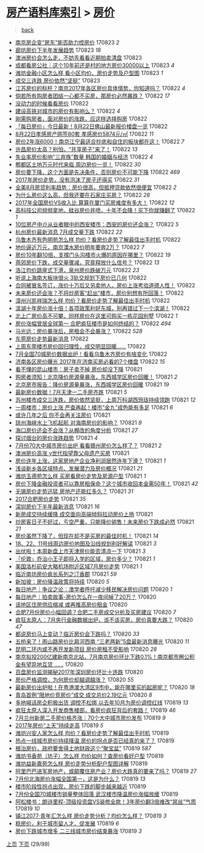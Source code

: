 [房产语料库索引](../../README.md)  > [房价](房价.md)
====
> [back](../README.md)

- [南京房企变“房东”能否助力控房价](http://jkwz.applinzi.com/ittc/7004950128862168080.html#%E5%8D%97%E4%BA%AC%E6%88%BF%E4%BC%81%E5%8F%98%E2%80%9C%E6%88%BF%E4%B8%9C%E2%80%9D%E8%83%BD%E5%90%A6%E5%8A%A9%E5%8A%9B%E6%8E%A7%E6%88%BF%E4%BB%B7) 170823 *2* 
- [廊坊房价下半年发展趋势](http://jkwz.applinzi.com/ittc/7004942679279141904.html#%E5%BB%8A%E5%9D%8A%E6%88%BF%E4%BB%B7%E4%B8%8B%E5%8D%8A%E5%B9%B4%E5%8F%91%E5%B1%95%E8%B6%8B%E5%8A%BF) 170823 *18* 
- [澳洲房价会怎么走，不妨先看看近期拍卖清盘](http://jkwz.applinzi.com/ittc/7004938658225062929.html#%E6%BE%B3%E6%B4%B2%E6%88%BF%E4%BB%B7%E4%BC%9A%E6%80%8E%E4%B9%88%E8%B5%B0%EF%BC%8C%E4%B8%8D%E5%A6%A8%E5%85%88%E7%9C%8B%E7%9C%8B%E8%BF%91%E6%9C%9F%E6%8B%8D%E5%8D%96%E6%B8%85%E7%9B%98) 170823  
- [成都看房公社｜这个10年前还是村的地方房价30000以上](http://jkwz.applinzi.com/ittc/7004930833541235728.html#%E6%88%90%E9%83%BD%E7%9C%8B%E6%88%BF%E5%85%AC%E7%A4%BE%EF%BD%9C%E8%BF%99%E4%B8%AA10%E5%B9%B4%E5%89%8D%E8%BF%98%E6%98%AF%E6%9D%91%E7%9A%84%E5%9C%B0%E6%96%B9%E6%88%BF%E4%BB%B730000%E4%BB%A5%E4%B8%8A) 170823 *4* 
- [潍坊金融小区怎么样 看小区均价、房价走势及户型图](http://jkwz.applinzi.com/ittc/7004920662848979985.html#%E6%BD%8D%E5%9D%8A%E9%87%91%E8%9E%8D%E5%B0%8F%E5%8C%BA%E6%80%8E%E4%B9%88%E6%A0%B7+%E7%9C%8B%E5%B0%8F%E5%8C%BA%E5%9D%87%E4%BB%B7%E3%80%81%E6%88%BF%E4%BB%B7%E8%B5%B0%E5%8A%BF%E5%8F%8A%E6%88%B7%E5%9E%8B%E5%9B%BE) 170823 *1* 
- [成交三连跌 房价依然“坚挺”](http://jkwz.applinzi.com/ittc/7004920653818627088.html#%E6%88%90%E4%BA%A4%E4%B8%89%E8%BF%9E%E8%B7%8C+%E6%88%BF%E4%BB%B7%E4%BE%9D%E7%84%B6%E2%80%9C%E5%9D%9A%E6%8C%BA%E2%80%9D) 170823  
- [江苏房价的标杆？南京2017年各区房价具体情势，你知道吗？](http://jkwz.applinzi.com/ittc/7004778229553169424.html#%E6%B1%9F%E8%8B%8F%E6%88%BF%E4%BB%B7%E7%9A%84%E6%A0%87%E6%9D%86%EF%BC%9F%E5%8D%97%E4%BA%AC2017%E5%B9%B4%E5%90%84%E5%8C%BA%E6%88%BF%E4%BB%B7%E5%85%B7%E4%BD%93%E6%83%85%E5%8A%BF%EF%BC%8C%E4%BD%A0%E7%9F%A5%E9%81%93%E5%90%97%EF%BC%9F) 170822 *4* 
- [倘若所有购房者团结一心都不买房，那房价必然暴跌？](http://jkwz.applinzi.com/ittc/7004742903447159825.html#%E5%80%98%E8%8B%A5%E6%89%80%E6%9C%89%E8%B4%AD%E6%88%BF%E8%80%85%E5%9B%A2%E7%BB%93%E4%B8%80%E5%BF%83%E9%83%BD%E4%B8%8D%E4%B9%B0%E6%88%BF%EF%BC%8C%E9%82%A3%E6%88%BF%E4%BB%B7%E5%BF%85%E7%84%B6%E6%9A%B4%E8%B7%8C%EF%BC%9F) 170822 *17* 
- [没动力的时候看看房价](http://jkwz.applinzi.com/ittc/7004735003072922641.html#%E6%B2%A1%E5%8A%A8%E5%8A%9B%E7%9A%84%E6%97%B6%E5%80%99%E7%9C%8B%E7%9C%8B%E6%88%BF%E4%BB%B7) 170822  
- [建设高铁对城市的房价有影响么？](http://jkwz.applinzi.com/ittc/7004727217790387216.html#%E5%BB%BA%E8%AE%BE%E9%AB%98%E9%93%81%E5%AF%B9%E5%9F%8E%E5%B8%82%E7%9A%84%E6%88%BF%E4%BB%B7%E6%9C%89%E5%BD%B1%E5%93%8D%E4%B9%88%EF%BC%9F) 170822 *4* 
- [刚需购房者，面对房价的涨跌，应这样选择购房](http://jkwz.applinzi.com/ittc/7004689900132369424.html#%E5%88%9A%E9%9C%80%E8%B4%AD%E6%88%BF%E8%80%85%EF%BC%8C%E9%9D%A2%E5%AF%B9%E6%88%BF%E4%BB%B7%E7%9A%84%E6%B6%A8%E8%B7%8C%EF%BC%8C%E5%BA%94%E8%BF%99%E6%A0%B7%E9%80%89%E6%8B%A9%E8%B4%AD%E6%88%BF) 170822  
- [「每日房价」今日最新！8月22日佛山最新报价楼盘一览](http://jkwz.applinzi.com/ittc/7004695777199522833.html#%E3%80%8C%E6%AF%8F%E6%97%A5%E6%88%BF%E4%BB%B7%E3%80%8D%E4%BB%8A%E6%97%A5%E6%9C%80%E6%96%B0%EF%BC%818%E6%9C%8822%E6%97%A5%E4%BD%9B%E5%B1%B1%E6%9C%80%E6%96%B0%E6%8A%A5%E4%BB%B7%E6%A5%BC%E7%9B%98%E4%B8%80%E8%A7%88) 170822  
- [8月22日孝感房产网签80套 孝感房价5874元/㎡](http://jkwz.applinzi.com/ittc/7004688147911541777.html#8%E6%9C%8822%E6%97%A5%E5%AD%9D%E6%84%9F%E6%88%BF%E4%BA%A7%E7%BD%91%E7%AD%BE80%E5%A5%97+%E5%AD%9D%E6%84%9F%E6%88%BF%E4%BB%B75874%E5%85%83%2F%E3%8E%A1) 170822 *11* 
- [房价2年涨6000！南京江宁最适合抄底和自住的板块都在这！](http://jkwz.applinzi.com/ittc/7004659043694806033.html#%E6%88%BF%E4%BB%B72%E5%B9%B4%E6%B6%A86000%EF%BC%81%E5%8D%97%E4%BA%AC%E6%B1%9F%E5%AE%81%E6%9C%80%E9%80%82%E5%90%88%E6%8A%84%E5%BA%95%E5%92%8C%E8%87%AA%E4%BD%8F%E7%9A%84%E6%9D%BF%E5%9D%97%E9%83%BD%E5%9C%A8%E8%BF%99%EF%BC%81) 170822 *7* 
- [许昌房价太高？别怕，“共享房子”来了！](http://jkwz.applinzi.com/ittc/7004655936587957265.html#%E8%AE%B8%E6%98%8C%E6%88%BF%E4%BB%B7%E5%A4%AA%E9%AB%98%EF%BC%9F%E5%88%AB%E6%80%95%EF%BC%8C%E2%80%9C%E5%85%B1%E4%BA%AB%E6%88%BF%E5%AD%90%E2%80%9D%E6%9D%A5%E4%BA%86%EF%BC%81) 170822 *13* 
- [失业率房价影响“三弃族”数量 韩国的婚姻与经济](http://jkwz.applinzi.com/ittc/7004654881728889873.html#%E5%A4%B1%E4%B8%9A%E7%8E%87%E6%88%BF%E4%BB%B7%E5%BD%B1%E5%93%8D%E2%80%9C%E4%B8%89%E5%BC%83%E6%97%8F%E2%80%9D%E6%95%B0%E9%87%8F+%E9%9F%A9%E5%9B%BD%E7%9A%84%E5%A9%9A%E5%A7%BB%E4%B8%8E%E7%BB%8F%E6%B5%8E) 170822 *4* 
- [郫都区土地万元时代来临 周边房价一览！](http://jkwz.applinzi.com/ittc/7004653666240562193.html#%E9%83%AB%E9%83%BD%E5%8C%BA%E5%9C%9F%E5%9C%B0%E4%B8%87%E5%85%83%E6%97%B6%E4%BB%A3%E6%9D%A5%E4%B8%B4+%E5%91%A8%E8%BE%B9%E6%88%BF%E4%BB%B7%E4%B8%80%E8%A7%88%EF%BC%81) 170822 *30* 
- [房价要下降，这个方面是先决条件，否则房价不可能下降](http://jkwz.applinzi.com/ittc/7004649961084683280.html#%E6%88%BF%E4%BB%B7%E8%A6%81%E4%B8%8B%E9%99%8D%EF%BC%8C%E8%BF%99%E4%B8%AA%E6%96%B9%E9%9D%A2%E6%98%AF%E5%85%88%E5%86%B3%E6%9D%A1%E4%BB%B6%EF%BC%8C%E5%90%A6%E5%88%99%E6%88%BF%E4%BB%B7%E4%B8%8D%E5%8F%AF%E8%83%BD%E4%B8%8B%E9%99%8D) 170822 *469* 
- [2017年房价走势，没有泡沫了房子还得买](http://jkwz.applinzi.com/ittc/7004645771289560080.html#2017%E5%B9%B4%E6%88%BF%E4%BB%B7%E8%B5%B0%E5%8A%BF%EF%BC%8C%E6%B2%A1%E6%9C%89%E6%B3%A1%E6%B2%AB%E4%BA%86%E6%88%BF%E5%AD%90%E8%BF%98%E5%BE%97%E4%B9%B0) 170822 *31* 
- [全美8月房贷利率趋势：房价很高，但抵押贷款依然很便宜](http://jkwz.applinzi.com/ittc/7004643743070946320.html#%E5%85%A8%E7%BE%8E8%E6%9C%88%E6%88%BF%E8%B4%B7%E5%88%A9%E7%8E%87%E8%B6%8B%E5%8A%BF%EF%BC%9A%E6%88%BF%E4%BB%B7%E5%BE%88%E9%AB%98%EF%BC%8C%E4%BD%86%E6%8A%B5%E6%8A%BC%E8%B4%B7%E6%AC%BE%E4%BE%9D%E7%84%B6%E5%BE%88%E4%BE%BF%E5%AE%9C) 170822 *2* 
- [为什么房价这么高，但我还要在石家庄买房？](http://jkwz.applinzi.com/ittc/7004642957234537489.html#%E4%B8%BA%E4%BB%80%E4%B9%88%E6%88%BF%E4%BB%B7%E8%BF%99%E4%B9%88%E9%AB%98%EF%BC%8C%E4%BD%86%E6%88%91%E8%BF%98%E8%A6%81%E5%9C%A8%E7%9F%B3%E5%AE%B6%E5%BA%84%E4%B9%B0%E6%88%BF%EF%BC%9F) 170822 *28* 
- [2017年全国房价VS收入比 算算在厦门买房难度有多大！](http://jkwz.applinzi.com/ittc/7004634562880341008.html#2017%E5%B9%B4%E5%85%A8%E5%9B%BD%E6%88%BF%E4%BB%B7VS%E6%94%B6%E5%85%A5%E6%AF%94+%E7%AE%97%E7%AE%97%E5%9C%A8%E5%8E%A6%E9%97%A8%E4%B9%B0%E6%88%BF%E9%9A%BE%E5%BA%A6%E6%9C%89%E5%A4%9A%E5%A4%A7%EF%BC%81) 170822 *12* 
- [高科技公司频频拿地，硅谷房价井喷，十年不会降！买下你就赚翻了](http://jkwz.applinzi.com/ittc/7004632832016909328.html#%E9%AB%98%E7%A7%91%E6%8A%80%E5%85%AC%E5%8F%B8%E9%A2%91%E9%A2%91%E6%8B%BF%E5%9C%B0%EF%BC%8C%E7%A1%85%E8%B0%B7%E6%88%BF%E4%BB%B7%E4%BA%95%E5%96%B7%EF%BC%8C%E5%8D%81%E5%B9%B4%E4%B8%8D%E4%BC%9A%E9%99%8D%EF%BC%81%E4%B9%B0%E4%B8%8B%E4%BD%A0%E5%B0%B1%E8%B5%9A%E7%BF%BB%E4%BA%86) 170822 *1* 
- [10位房产中介从业者眼中的西安楼市：西安的房价还会涨？](http://jkwz.applinzi.com/ittc/7004631139892069393.html#10%E4%BD%8D%E6%88%BF%E4%BA%A7%E4%B8%AD%E4%BB%8B%E4%BB%8E%E4%B8%9A%E8%80%85%E7%9C%BC%E4%B8%AD%E7%9A%84%E8%A5%BF%E5%AE%89%E6%A5%BC%E5%B8%82%EF%BC%9A%E8%A5%BF%E5%AE%89%E7%9A%84%E6%88%BF%E4%BB%B7%E8%BF%98%E4%BC%9A%E6%B6%A8%EF%BC%9F) 170822 *5* 
- [杭州房价最新消息 7月成交量下跌](http://jkwz.applinzi.com/ittc/7004618819463808016.html#%E6%9D%AD%E5%B7%9E%E6%88%BF%E4%BB%B7%E6%9C%80%E6%96%B0%E6%B6%88%E6%81%AF+7%E6%9C%88%E6%88%90%E4%BA%A4%E9%87%8F%E4%B8%8B%E8%B7%8C) 170822 *22* 
- [乌鲁木齐有色明苑怎么样 均价？看房价走势了解最佳出手时机](http://jkwz.applinzi.com/ittc/7004614757464933392.html#%E4%B9%8C%E9%B2%81%E6%9C%A8%E9%BD%90%E6%9C%89%E8%89%B2%E6%98%8E%E8%8B%91%E6%80%8E%E4%B9%88%E6%A0%B7+%E5%9D%87%E4%BB%B7%EF%BC%9F%E7%9C%8B%E6%88%BF%E4%BB%B7%E8%B5%B0%E5%8A%BF%E4%BA%86%E8%A7%A3%E6%9C%80%E4%BD%B3%E5%87%BA%E6%89%8B%E6%97%B6%E6%9C%BA) 170822  
- [地价逼近万元，南京溧水房价明年要奔2万？](http://jkwz.applinzi.com/ittc/7004593982557127697.html#%E5%9C%B0%E4%BB%B7%E9%80%BC%E8%BF%91%E4%B8%87%E5%85%83%EF%BC%8C%E5%8D%97%E4%BA%AC%E6%BA%A7%E6%B0%B4%E6%88%BF%E4%BB%B7%E6%98%8E%E5%B9%B4%E8%A6%81%E5%A5%942%E4%B8%87%EF%BC%9F) 170822 *7* 
- [房价10年翻10倍，支撑门头沟楼市火爆的原因在哪里？](http://jkwz.applinzi.com/ittc/7004591217743234065.html#%E6%88%BF%E4%BB%B710%E5%B9%B4%E7%BF%BB10%E5%80%8D%EF%BC%8C%E6%94%AF%E6%92%91%E9%97%A8%E5%A4%B4%E6%B2%9F%E6%A5%BC%E5%B8%82%E7%81%AB%E7%88%86%E7%9A%84%E5%8E%9F%E5%9B%A0%E5%9C%A8%E5%93%AA%E9%87%8C%EF%BC%9F) 170822 *19* 
- [燕郊房价下跌，成交量骤减，究竟释放什么信号？](http://jkwz.applinzi.com/ittc/7004590943712576529.html#%E7%87%95%E9%83%8A%E6%88%BF%E4%BB%B7%E4%B8%8B%E8%B7%8C%EF%BC%8C%E6%88%90%E4%BA%A4%E9%87%8F%E9%AA%A4%E5%87%8F%EF%BC%8C%E7%A9%B6%E7%AB%9F%E9%87%8A%E6%94%BE%E4%BB%80%E4%B9%88%E4%BF%A1%E5%8F%B7%EF%BC%9F) 170822 *13* 
- [洛江均价跳崖式下滑，泉州房价跌破万元](http://jkwz.applinzi.com/ittc/7004588677815338000.html#%E6%B4%9B%E6%B1%9F%E5%9D%87%E4%BB%B7%E8%B7%B3%E5%B4%96%E5%BC%8F%E4%B8%8B%E6%BB%91%EF%BC%8C%E6%B3%89%E5%B7%9E%E6%88%BF%E4%BB%B7%E8%B7%8C%E7%A0%B4%E4%B8%87%E5%85%83) 170822 *23* 
- [听说上海南大板块很火 3轨交规划下房价已几何](http://jkwz.applinzi.com/ittc/7004565011194987537.html#%E5%90%AC%E8%AF%B4%E4%B8%8A%E6%B5%B7%E5%8D%97%E5%A4%A7%E6%9D%BF%E5%9D%97%E5%BE%88%E7%81%AB+3%E8%BD%A8%E4%BA%A4%E8%A7%84%E5%88%92%E4%B8%8B%E6%88%BF%E4%BB%B7%E5%B7%B2%E5%87%A0%E4%BD%95) 170822  
- [合同被冒名签订，涨价十万后又另卖他人，房价上涨考验道德人性！](http://jkwz.applinzi.com/ittc/7004560215561995280.html#%E5%90%88%E5%90%8C%E8%A2%AB%E5%86%92%E5%90%8D%E7%AD%BE%E8%AE%A2%EF%BC%8C%E6%B6%A8%E4%BB%B7%E5%8D%81%E4%B8%87%E5%90%8E%E5%8F%88%E5%8F%A6%E5%8D%96%E4%BB%96%E4%BA%BA%EF%BC%8C%E6%88%BF%E4%BB%B7%E4%B8%8A%E6%B6%A8%E8%80%83%E9%AA%8C%E9%81%93%E5%BE%B7%E4%BA%BA%E6%80%A7%EF%BC%81) 170822  
- [未来房价还会涨？不将炒房客“赶出”楼市，房价别想有所回落！](http://jkwz.applinzi.com/ittc/7004557626439107601.html#%E6%9C%AA%E6%9D%A5%E6%88%BF%E4%BB%B7%E8%BF%98%E4%BC%9A%E6%B6%A8%EF%BC%9F%E4%B8%8D%E5%B0%86%E7%82%92%E6%88%BF%E5%AE%A2%E2%80%9C%E8%B5%B6%E5%87%BA%E2%80%9D%E6%A5%BC%E5%B8%82%EF%BC%8C%E6%88%BF%E4%BB%B7%E5%88%AB%E6%83%B3%E6%9C%89%E6%89%80%E5%9B%9E%E8%90%BD%EF%BC%81) 170822  
- [漳州兴凯祥瑞怎么样 均价？看房价走势了解最佳出手时机](http://jkwz.applinzi.com/ittc/7004549964494291985.html#%E6%BC%B3%E5%B7%9E%E5%85%B4%E5%87%AF%E7%A5%A5%E7%91%9E%E6%80%8E%E4%B9%88%E6%A0%B7+%E5%9D%87%E4%BB%B7%EF%BC%9F%E7%9C%8B%E6%88%BF%E4%BB%B7%E8%B5%B0%E5%8A%BF%E4%BA%86%E8%A7%A3%E6%9C%80%E4%BD%B3%E5%87%BA%E6%89%8B%E6%97%B6%E6%9C%BA) 170822  
- [滨湖十年房价涨十倍！各项政策利好东城，别再错过下一个滨湖！](http://jkwz.applinzi.com/ittc/7004544759203628049.html#%E6%BB%A8%E6%B9%96%E5%8D%81%E5%B9%B4%E6%88%BF%E4%BB%B7%E6%B6%A8%E5%8D%81%E5%80%8D%EF%BC%81%E5%90%84%E9%A1%B9%E6%94%BF%E7%AD%96%E5%88%A9%E5%A5%BD%E4%B8%9C%E5%9F%8E%EF%BC%8C%E5%88%AB%E5%86%8D%E9%94%99%E8%BF%87%E4%B8%8B%E4%B8%80%E4%B8%AA%E6%BB%A8%E6%B9%96%EF%BC%81) 170822  
- [北上广房价高不可攀，同样房价在这里可购买一栋花园别墅](http://jkwz.applinzi.com/ittc/7004541248231441425.html#%E5%8C%97%E4%B8%8A%E5%B9%BF%E6%88%BF%E4%BB%B7%E9%AB%98%E4%B8%8D%E5%8F%AF%E6%94%80%EF%BC%8C%E5%90%8C%E6%A0%B7%E6%88%BF%E4%BB%B7%E5%9C%A8%E8%BF%99%E9%87%8C%E5%8F%AF%E8%B4%AD%E4%B9%B0%E4%B8%80%E6%A0%8B%E8%8A%B1%E5%9B%AD%E5%88%AB%E5%A2%85) 170822 *1* 
- [房价涨幅曾居全球第一 合肥疯狂楼市是如何终结的？](http://jkwz.applinzi.com/ittc/7004529335661495313.html#%E6%88%BF%E4%BB%B7%E6%B6%A8%E5%B9%85%E6%9B%BE%E5%B1%85%E5%85%A8%E7%90%83%E7%AC%AC%E4%B8%80+%E5%90%88%E8%82%A5%E7%96%AF%E7%8B%82%E6%A5%BC%E5%B8%82%E6%98%AF%E5%A6%82%E4%BD%95%E7%BB%88%E7%BB%93%E7%9A%84%EF%BC%9F) 170822 *494* 
- [马光远：房价暴涨后，房租会不会暴涨？](http://jkwz.applinzi.com/ittc/7004519697545167888.html#%E9%A9%AC%E5%85%89%E8%BF%9C%EF%BC%9A%E6%88%BF%E4%BB%B7%E6%9A%B4%E6%B6%A8%E5%90%8E%EF%BC%8C%E6%88%BF%E7%A7%9F%E4%BC%9A%E4%B8%8D%E4%BC%9A%E6%9A%B4%E6%B6%A8%EF%BC%9F) 170822 *528* 
- [东莞房价走势最新消息](http://jkwz.applinzi.com/ittc/7004456145258021648.html#%E4%B8%9C%E8%8E%9E%E6%88%BF%E4%BB%B7%E8%B5%B0%E5%8A%BF%E6%9C%80%E6%96%B0%E6%B6%88%E6%81%AF) 170822  
- [上周东莞楼市房价回归理性，成交明显回暖……](http://jkwz.applinzi.com/ittc/7004456074579804945.html#%E4%B8%8A%E5%91%A8%E4%B8%9C%E8%8E%9E%E6%A5%BC%E5%B8%82%E6%88%BF%E4%BB%B7%E5%9B%9E%E5%BD%92%E7%90%86%E6%80%A7%EF%BC%8C%E6%88%90%E4%BA%A4%E6%98%8E%E6%98%BE%E5%9B%9E%E6%9A%96%E2%80%A6%E2%80%A6) 170822  
- [7月全国70城房价数据出炉！看看乌鲁木齐房价有啥变化](http://jkwz.applinzi.com/ittc/7004455943604273936.html#7%E6%9C%88%E5%85%A8%E5%9B%BD70%E5%9F%8E%E6%88%BF%E4%BB%B7%E6%95%B0%E6%8D%AE%E5%87%BA%E7%82%89%EF%BC%81%E7%9C%8B%E7%9C%8B%E4%B9%8C%E9%B2%81%E6%9C%A8%E9%BD%90%E6%88%BF%E4%BB%B7%E6%9C%89%E5%95%A5%E5%8F%98%E5%8C%96) 170822  
- [济南各区房价曝光 2017年在济南买房必看的7个楼盘](http://jkwz.applinzi.com/ittc/7004417176726144017.html#%E6%B5%8E%E5%8D%97%E5%90%84%E5%8C%BA%E6%88%BF%E4%BB%B7%E6%9B%9D%E5%85%89+2017%E5%B9%B4%E5%9C%A8%E6%B5%8E%E5%8D%97%E4%B9%B0%E6%88%BF%E5%BF%85%E7%9C%8B%E7%9A%847%E4%B8%AA%E6%A5%BC%E7%9B%98) 170822 *15* 
- [看不懂的昆山楼市：房子卖不掉 房价却没下降](http://jkwz.applinzi.com/ittc/7004377126181274640.html#%E7%9C%8B%E4%B8%8D%E6%87%82%E7%9A%84%E6%98%86%E5%B1%B1%E6%A5%BC%E5%B8%82%EF%BC%9A%E6%88%BF%E5%AD%90%E5%8D%96%E4%B8%8D%E6%8E%89+%E6%88%BF%E4%BB%B7%E5%8D%B4%E6%B2%A1%E4%B8%8B%E9%99%8D) 170821  
- [购房者须知！北京降价房源量暴涨，东西城学区房价回暖！](http://jkwz.applinzi.com/ittc/7004369743421899792.html#%E8%B4%AD%E6%88%BF%E8%80%85%E9%A1%BB%E7%9F%A5%EF%BC%81%E5%8C%97%E4%BA%AC%E9%99%8D%E4%BB%B7%E6%88%BF%E6%BA%90%E9%87%8F%E6%9A%B4%E6%B6%A8%EF%BC%8C%E4%B8%9C%E8%A5%BF%E5%9F%8E%E5%AD%A6%E5%8C%BA%E6%88%BF%E4%BB%B7%E5%9B%9E%E6%9A%96%EF%BC%81) 170821 *2* 
- [北京房市报告：降价房源量暴涨，东西城学区房价回暖](http://jkwz.applinzi.com/ittc/7004369195423499281.html#%E5%8C%97%E4%BA%AC%E6%88%BF%E5%B8%82%E6%8A%A5%E5%91%8A%EF%BC%9A%E9%99%8D%E4%BB%B7%E6%88%BF%E6%BA%90%E9%87%8F%E6%9A%B4%E6%B6%A8%EF%BC%8C%E4%B8%9C%E8%A5%BF%E5%9F%8E%E5%AD%A6%E5%8C%BA%E6%88%BF%E4%BB%B7%E5%9B%9E%E6%9A%96) 170821 *19* 
- [最新房价数据！7月天津一二手房齐跌](http://jkwz.applinzi.com/ittc/7004336325220893712.html#%E6%9C%80%E6%96%B0%E6%88%BF%E4%BB%B7%E6%95%B0%E6%8D%AE%EF%BC%817%E6%9C%88%E5%A4%A9%E6%B4%A5%E4%B8%80%E4%BA%8C%E6%89%8B%E6%88%BF%E9%BD%90%E8%B7%8C) 170821 *5* 
- [苏州楼市成交三连跌，房价依然坚挺，上周万科湖西玲珑持续领跑](http://jkwz.applinzi.com/ittc/7004307700975141904.html#%E8%8B%8F%E5%B7%9E%E6%A5%BC%E5%B8%82%E6%88%90%E4%BA%A4%E4%B8%89%E8%BF%9E%E8%B7%8C%EF%BC%8C%E6%88%BF%E4%BB%B7%E4%BE%9D%E7%84%B6%E5%9D%9A%E6%8C%BA%EF%BC%8C%E4%B8%8A%E5%91%A8%E4%B8%87%E7%A7%91%E6%B9%96%E8%A5%BF%E7%8E%B2%E7%8F%91%E6%8C%81%E7%BB%AD%E9%A2%86%E8%B7%91) 170821 *12* 
- [一周楼市：房价上涨 严查再起！楼市“金九”成色能有多足](http://jkwz.applinzi.com/ittc/7004282534329058320.html#%E4%B8%80%E5%91%A8%E6%A5%BC%E5%B8%82%EF%BC%9A%E6%88%BF%E4%BB%B7%E4%B8%8A%E6%B6%A8+%E4%B8%A5%E6%9F%A5%E5%86%8D%E8%B5%B7%EF%BC%81%E6%A5%BC%E5%B8%82%E2%80%9C%E9%87%91%E4%B9%9D%E2%80%9D%E6%88%90%E8%89%B2%E8%83%BD%E6%9C%89%E5%A4%9A%E8%B6%B3) 170821 *6* 
- [或许几年之后 你不会再关注房价](http://jkwz.applinzi.com/ittc/7004296684631491600.html#%E6%88%96%E8%AE%B8%E5%87%A0%E5%B9%B4%E4%B9%8B%E5%90%8E+%E4%BD%A0%E4%B8%8D%E4%BC%9A%E5%86%8D%E5%85%B3%E6%B3%A8%E6%88%BF%E4%BB%B7) 170821  
- [琼州海峡水上飞机起航 对海南房价的影响？](http://jkwz.applinzi.com/ittc/7004296580012966928.html#%E7%90%BC%E5%B7%9E%E6%B5%B7%E5%B3%A1%E6%B0%B4%E4%B8%8A%E9%A3%9E%E6%9C%BA%E8%B5%B7%E8%88%AA+%E5%AF%B9%E6%B5%B7%E5%8D%97%E6%88%BF%E4%BB%B7%E7%9A%84%E5%BD%B1%E5%93%8D%EF%BC%9F) 170821 *9* 
- [海口房价还会不会涨？从棚改的角度分析](http://jkwz.applinzi.com/ittc/7004282201880134672.html#%E6%B5%B7%E5%8F%A3%E6%88%BF%E4%BB%B7%E8%BF%98%E4%BC%9A%E4%B8%8D%E4%BC%9A%E6%B6%A8%EF%BC%9F%E4%BB%8E%E6%A3%9A%E6%94%B9%E7%9A%84%E8%A7%92%E5%BA%A6%E5%88%86%E6%9E%90) 170821 *27* 
- [探讨烟台的房价涨跌趋势](http://jkwz.applinzi.com/ittc/7004280386727969809.html#%E6%8E%A2%E8%AE%A8%E7%83%9F%E5%8F%B0%E7%9A%84%E6%88%BF%E4%BB%B7%E6%B6%A8%E8%B7%8C%E8%B6%8B%E5%8A%BF) 170821 *4* 
- [7月份70大中城市房价出炉 看看赣州房价怎么样了？](http://jkwz.applinzi.com/ittc/7004279729153377297.html#7%E6%9C%88%E4%BB%BD70%E5%A4%A7%E4%B8%AD%E5%9F%8E%E5%B8%82%E6%88%BF%E4%BB%B7%E5%87%BA%E7%82%89+%E7%9C%8B%E7%9C%8B%E8%B5%A3%E5%B7%9E%E6%88%BF%E4%BB%B7%E6%80%8E%E4%B9%88%E6%A0%B7%E4%BA%86%EF%BC%9F) 170821 *2* 
- [澳洲房价高涨 y世代指望靠父母遗产买房](http://jkwz.applinzi.com/ittc/7004276598415819792.html#%E6%BE%B3%E6%B4%B2%E6%88%BF%E4%BB%B7%E9%AB%98%E6%B6%A8+y%E4%B8%96%E4%BB%A3%E6%8C%87%E6%9C%9B%E9%9D%A0%E7%88%B6%E6%AF%8D%E9%81%97%E4%BA%A7%E4%B9%B0%E6%88%BF) 170821  
- [房价连年上涨，这家房地产企业净利润居然连年下滑？](http://jkwz.applinzi.com/ittc/7004274542548354064.html#%E6%88%BF%E4%BB%B7%E8%BF%9E%E5%B9%B4%E4%B8%8A%E6%B6%A8%EF%BC%8C%E8%BF%99%E5%AE%B6%E6%88%BF%E5%9C%B0%E4%BA%A7%E4%BC%81%E4%B8%9A%E5%87%80%E5%88%A9%E6%B6%A6%E5%B1%85%E7%84%B6%E8%BF%9E%E5%B9%B4%E4%B8%8B%E6%BB%91%EF%BC%9F) 170821 *1* 
- [浅谈新乡各区域特点、发展潜力及房价概况](http://jkwz.applinzi.com/ittc/7004258289322558480.html#%E6%B5%85%E8%B0%88%E6%96%B0%E4%B9%A1%E5%90%84%E5%8C%BA%E5%9F%9F%E7%89%B9%E7%82%B9%E3%80%81%E5%8F%91%E5%B1%95%E6%BD%9C%E5%8A%9B%E5%8F%8A%E6%88%BF%E4%BB%B7%E6%A6%82%E5%86%B5) 170821 *21* 
- [潍坊玉德苑怎么样 买房看房价走势及房源户型](http://jkwz.applinzi.com/ittc/7004255059402294289.html#%E6%BD%8D%E5%9D%8A%E7%8E%89%E5%BE%B7%E8%8B%91%E6%80%8E%E4%B9%88%E6%A0%B7+%E4%B9%B0%E6%88%BF%E7%9C%8B%E6%88%BF%E4%BB%B7%E8%B5%B0%E5%8A%BF%E5%8F%8A%E6%88%BF%E6%BA%90%E6%88%B7%E5%9E%8B) 170821 *1* 
- [房价下降金融投资者可以靠房租保命？这个城市收回本金需50年！](http://jkwz.applinzi.com/ittc/7004236145167434769.html#%E6%88%BF%E4%BB%B7%E4%B8%8B%E9%99%8D%E9%87%91%E8%9E%8D%E6%8A%95%E8%B5%84%E8%80%85%E5%8F%AF%E4%BB%A5%E9%9D%A0%E6%88%BF%E7%A7%9F%E4%BF%9D%E5%91%BD%EF%BC%9F%E8%BF%99%E4%B8%AA%E5%9F%8E%E5%B8%82%E6%94%B6%E5%9B%9E%E6%9C%AC%E9%87%91%E9%9C%8050%E5%B9%B4%EF%BC%81) 170821 *42* 
- [无锡房价走势迅猛 房地产还能红多久？](http://jkwz.applinzi.com/ittc/7004241600656704529.html#%E6%97%A0%E9%94%A1%E6%88%BF%E4%BB%B7%E8%B5%B0%E5%8A%BF%E8%BF%85%E7%8C%9B+%E6%88%BF%E5%9C%B0%E4%BA%A7%E8%BF%98%E8%83%BD%E7%BA%A2%E5%A4%9A%E4%B9%85%EF%BC%9F) 170821 *31* 
- [2017合肥房价走势](http://jkwz.applinzi.com/ittc/7004238021707432976.html#2017%E5%90%88%E8%82%A5%E6%88%BF%E4%BB%B7%E8%B5%B0%E5%8A%BF) 170821 *35* 
- [深圳房价下半年最新消息](http://jkwz.applinzi.com/ittc/7004225868837422097.html#%E6%B7%B1%E5%9C%B3%E6%88%BF%E4%BB%B7%E4%B8%8B%E5%8D%8A%E5%B9%B4%E6%9C%80%E6%96%B0%E6%B6%88%E6%81%AF) 170821 *16* 
- [新房成交持续缓降 成交面向高端倾斜拉动房价上扬](http://jkwz.applinzi.com/ittc/7004216918779888656.html#%E6%96%B0%E6%88%BF%E6%88%90%E4%BA%A4%E6%8C%81%E7%BB%AD%E7%BC%93%E9%99%8D+%E6%88%90%E4%BA%A4%E9%9D%A2%E5%90%91%E9%AB%98%E7%AB%AF%E5%80%BE%E6%96%9C%E6%8B%89%E5%8A%A8%E6%88%BF%E4%BB%B7%E4%B8%8A%E6%89%AC) 170821  
- [炒房客日子不好过，亏空严重，只能降价销售！未来房价下跌成必然](http://jkwz.applinzi.com/ittc/7004208609377125392.html#%E7%82%92%E6%88%BF%E5%AE%A2%E6%97%A5%E5%AD%90%E4%B8%8D%E5%A5%BD%E8%BF%87%EF%BC%8C%E4%BA%8F%E7%A9%BA%E4%B8%A5%E9%87%8D%EF%BC%8C%E5%8F%AA%E8%83%BD%E9%99%8D%E4%BB%B7%E9%94%80%E5%94%AE%EF%BC%81%E6%9C%AA%E6%9D%A5%E6%88%BF%E4%BB%B7%E4%B8%8B%E8%B7%8C%E6%88%90%E5%BF%85%E7%84%B6) 170821 *21* 
- [房价虽然下降了，但现在却不是买房的最佳时机！](http://jkwz.applinzi.com/ittc/7004191540816380945.html#%E6%88%BF%E4%BB%B7%E8%99%BD%E7%84%B6%E4%B8%8B%E9%99%8D%E4%BA%86%EF%BC%8C%E4%BD%86%E7%8E%B0%E5%9C%A8%E5%8D%B4%E4%B8%8D%E6%98%AF%E4%B9%B0%E6%88%BF%E7%9A%84%E6%9C%80%E4%BD%B3%E6%97%B6%E6%9C%BA%EF%BC%81) 170821 *14* 
- [18、22、11号线周边房价地图及沿线规划利好解读](http://jkwz.applinzi.com/ittc/7004187730362500112.html#18%E3%80%8122%E3%80%8111%E5%8F%B7%E7%BA%BF%E5%91%A8%E8%BE%B9%E6%88%BF%E4%BB%B7%E5%9C%B0%E5%9B%BE%E5%8F%8A%E6%B2%BF%E7%BA%BF%E8%A7%84%E5%88%92%E5%88%A9%E5%A5%BD%E8%A7%A3%E8%AF%BB) 170821 *3* 
- [出伏啦！本周新盘上市天津房价能否清凉一下](http://jkwz.applinzi.com/ittc/7004185326090978321.html#%E5%87%BA%E4%BC%8F%E5%95%A6%EF%BC%81%E6%9C%AC%E5%91%A8%E6%96%B0%E7%9B%98%E4%B8%8A%E5%B8%82%E5%A4%A9%E6%B4%A5%E6%88%BF%E4%BB%B7%E8%83%BD%E5%90%A6%E6%B8%85%E5%87%89%E4%B8%80%E4%B8%8B) 170821 *3* 
- [「伦敦」乔治小王子即将入学的区域，房价多少？](http://jkwz.applinzi.com/ittc/7004170449523835921.html#%E3%80%8C%E4%BC%A6%E6%95%A6%E3%80%8D%E4%B9%94%E6%B2%BB%E5%B0%8F%E7%8E%8B%E5%AD%90%E5%8D%B3%E5%B0%86%E5%85%A5%E5%AD%A6%E7%9A%84%E5%8C%BA%E5%9F%9F%EF%BC%8C%E6%88%BF%E4%BB%B7%E5%A4%9A%E5%B0%91%EF%BC%9F) 170821 *1* 
- [美国洛杉矶安大略机场附近区域7月房价走势](http://jkwz.applinzi.com/ittc/7004155661867549713.html#%E7%BE%8E%E5%9B%BD%E6%B4%9B%E6%9D%89%E7%9F%B6%E5%AE%89%E5%A4%A7%E7%95%A5%E6%9C%BA%E5%9C%BA%E9%99%84%E8%BF%91%E5%8C%BA%E5%9F%9F7%E6%9C%88%E6%88%BF%E4%BB%B7%E8%B5%B0%E5%8A%BF) 170821 *1* 
- [临沂南坊房价疯长系列之汀香郡](http://jkwz.applinzi.com/ittc/7003607022040515601.html#%E4%B8%B4%E6%B2%82%E5%8D%97%E5%9D%8A%E6%88%BF%E4%BB%B7%E7%96%AF%E9%95%BF%E7%B3%BB%E5%88%97%E4%B9%8B%E6%B1%80%E9%A6%99%E9%83%A1) 170821 *59* 
- [新加坡：房价降温政策将持续](http://jkwz.applinzi.com/ittc/7004013224616526864.html#%E6%96%B0%E5%8A%A0%E5%9D%A1%EF%BC%9A%E6%88%BF%E4%BB%B7%E9%99%8D%E6%B8%A9%E6%94%BF%E7%AD%96%E5%B0%86%E6%8C%81%E7%BB%AD) 170820 *5* 
- [每日地产｜争议之论：澳学者呼吁减少移民解决房价问题](http://jkwz.applinzi.com/ittc/7004001103447065617.html#%E6%AF%8F%E6%97%A5%E5%9C%B0%E4%BA%A7%EF%BD%9C%E4%BA%89%E8%AE%AE%E4%B9%8B%E8%AE%BA%EF%BC%9A%E6%BE%B3%E5%AD%A6%E8%80%85%E5%91%BC%E5%90%81%E5%87%8F%E5%B0%91%E7%A7%BB%E6%B0%91%E8%A7%A3%E5%86%B3%E6%88%BF%E4%BB%B7%E9%97%AE%E9%A2%98) 170820 *1* 
- [每日地产｜拍卖故事-房价怎么在一夜间掉了20万？](http://jkwz.applinzi.com/ittc/7004000804099589136.html#%E6%AF%8F%E6%97%A5%E5%9C%B0%E4%BA%A7%EF%BD%9C%E6%8B%8D%E5%8D%96%E6%95%85%E4%BA%8B-%E6%88%BF%E4%BB%B7%E6%80%8E%E4%B9%88%E5%9C%A8%E4%B8%80%E5%A4%9C%E9%97%B4%E6%8E%89%E4%BA%8620%E4%B8%87%EF%BC%9F) 170820  
- [该地区住房供应缩减 或再推高房价租金](http://jkwz.applinzi.com/ittc/7003999868291646481.html#%E8%AF%A5%E5%9C%B0%E5%8C%BA%E4%BD%8F%E6%88%BF%E4%BE%9B%E5%BA%94%E7%BC%A9%E5%87%8F+%E6%88%96%E5%86%8D%E6%8E%A8%E9%AB%98%E6%88%BF%E4%BB%B7%E7%A7%9F%E9%87%91) 170820  
- [合肥7月份房价小幅回调？合肥二手房成交分析及买房建议](http://jkwz.applinzi.com/ittc/7003947809047577617.html#%E5%90%88%E8%82%A57%E6%9C%88%E4%BB%BD%E6%88%BF%E4%BB%B7%E5%B0%8F%E5%B9%85%E5%9B%9E%E8%B0%83%EF%BC%9F%E5%90%88%E8%82%A5%E4%BA%8C%E6%89%8B%E6%88%BF%E6%88%90%E4%BA%A4%E5%88%86%E6%9E%90%E5%8F%8A%E4%B9%B0%E6%88%BF%E5%BB%BA%E8%AE%AE) 170820 *7* 
- [疯狂太原人：7月央行金融数据出炉，该不该买房，房价真要大跌？](http://jkwz.applinzi.com/ittc/7003936754380571665.html#%E7%96%AF%E7%8B%82%E5%A4%AA%E5%8E%9F%E4%BA%BA%EF%BC%9A7%E6%9C%88%E5%A4%AE%E8%A1%8C%E9%87%91%E8%9E%8D%E6%95%B0%E6%8D%AE%E5%87%BA%E7%82%89%EF%BC%8C%E8%AF%A5%E4%B8%8D%E8%AF%A5%E4%B9%B0%E6%88%BF%EF%BC%8C%E6%88%BF%E4%BB%B7%E7%9C%9F%E8%A6%81%E5%A4%A7%E8%B7%8C%EF%BC%9F) 170820 *47* 
- [都说房价马上变动？临沂房价会下跌吗？](http://jkwz.applinzi.com/ittc/7003918381886211088.html#%E9%83%BD%E8%AF%B4%E6%88%BF%E4%BB%B7%E9%A9%AC%E4%B8%8A%E5%8F%98%E5%8A%A8%EF%BC%9F%E4%B8%B4%E6%B2%82%E6%88%BF%E4%BB%B7%E4%BC%9A%E4%B8%8B%E8%B7%8C%E5%90%97%EF%BC%9F) 170820 *33* 
- [五桥来了！雨山路房价比肩河西南 “三老两新”5盘最新消息曝光](http://jkwz.applinzi.com/ittc/7003196104156660752.html#%E4%BA%94%E6%A1%A5%E6%9D%A5%E4%BA%86%EF%BC%81%E9%9B%A8%E5%B1%B1%E8%B7%AF%E6%88%BF%E4%BB%B7%E6%AF%94%E8%82%A9%E6%B2%B3%E8%A5%BF%E5%8D%97+%E2%80%9C%E4%B8%89%E8%80%81%E4%B8%A4%E6%96%B0%E2%80%9D5%E7%9B%98%E6%9C%80%E6%96%B0%E6%B6%88%E6%81%AF%E6%9B%9D%E5%85%89) 170820 *11* 
- [昆明二环内或不再开发新项目 房价房租不受影响](http://jkwz.applinzi.com/ittc/7003889302646555664.html#%E6%98%86%E6%98%8E%E4%BA%8C%E7%8E%AF%E5%86%85%E6%88%96%E4%B8%8D%E5%86%8D%E5%BC%80%E5%8F%91%E6%96%B0%E9%A1%B9%E7%9B%AE+%E6%88%BF%E4%BB%B7%E6%88%BF%E7%A7%9F%E4%B8%8D%E5%8F%97%E5%BD%B1%E5%93%8D) 170820 *28* 
- [南京拟投200亿建新南京北站，7月南京房价环比下跌0.1%！南京都市圈公积金有望异地互贷 ……](http://jkwz.applinzi.com/ittc/7003858114791867409.html#%E5%8D%97%E4%BA%AC%E6%8B%9F%E6%8A%95200%E4%BA%BF%E5%BB%BA%E6%96%B0%E5%8D%97%E4%BA%AC%E5%8C%97%E7%AB%99%EF%BC%8C7%E6%9C%88%E5%8D%97%E4%BA%AC%E6%88%BF%E4%BB%B7%E7%8E%AF%E6%AF%94%E4%B8%8B%E8%B7%8C0.1%25%EF%BC%81%E5%8D%97%E4%BA%AC%E9%83%BD%E5%B8%82%E5%9C%88%E5%85%AC%E7%A7%AF%E9%87%91%E6%9C%89%E6%9C%9B%E5%BC%82%E5%9C%B0%E4%BA%92%E8%B4%B7+%E2%80%A6%E2%80%A6) 170820  
- [百盘房价监测揭秘2017年深圳房价环比十连跌](http://jkwz.applinzi.com/ittc/7003843127969055760.html#%E7%99%BE%E7%9B%98%E6%88%BF%E4%BB%B7%E7%9B%91%E6%B5%8B%E6%8F%AD%E7%A7%982017%E5%B9%B4%E6%B7%B1%E5%9C%B3%E6%88%BF%E4%BB%B7%E7%8E%AF%E6%AF%94%E5%8D%81%E8%BF%9E%E8%B7%8C) 170820  
- [房价严格调控，为何房价却越调越涨？](http://jkwz.applinzi.com/ittc/7003593485071156241.html#%E6%88%BF%E4%BB%B7%E4%B8%A5%E6%A0%BC%E8%B0%83%E6%8E%A7%EF%BC%8C%E4%B8%BA%E4%BD%95%E6%88%BF%E4%BB%B7%E5%8D%B4%E8%B6%8A%E8%B0%83%E8%B6%8A%E6%B6%A8%EF%BC%9F) 170820 *55* 
- [最新房价出炉啦！在粤港澳大湾区9市中，能在哪里买的起房呢？](http://jkwz.applinzi.com/ittc/7003819705788531728.html#%E6%9C%80%E6%96%B0%E6%88%BF%E4%BB%B7%E5%87%BA%E7%82%89%E5%95%A6%EF%BC%81%E5%9C%A8%E7%B2%A4%E6%B8%AF%E6%BE%B3%E5%A4%A7%E6%B9%BE%E5%8C%BA9%E5%B8%82%E4%B8%AD%EF%BC%8C%E8%83%BD%E5%9C%A8%E5%93%AA%E9%87%8C%E4%B9%B0%E7%9A%84%E8%B5%B7%E6%88%BF%E5%91%A2%EF%BC%9F) 170820 *18* 
- [青岛首例“限地价竞房价”成交 成交总价2.19亿元](http://jkwz.applinzi.com/ittc/7003806505089106960.html#%E9%9D%92%E5%B2%9B%E9%A6%96%E4%BE%8B%E2%80%9C%E9%99%90%E5%9C%B0%E4%BB%B7%E7%AB%9E%E6%88%BF%E4%BB%B7%E2%80%9D%E6%88%90%E4%BA%A4+%E6%88%90%E4%BA%A4%E6%80%BB%E4%BB%B72.19%E4%BA%BF%E5%85%83) 170820 *8* 
- [多地喊话房企积极出货 调控不松绑 以去年10月为房价调控红线](http://jkwz.applinzi.com/ittc/7003576897701938193.html#%E5%A4%9A%E5%9C%B0%E5%96%8A%E8%AF%9D%E6%88%BF%E4%BC%81%E7%A7%AF%E6%9E%81%E5%87%BA%E8%B4%A7+%E8%B0%83%E6%8E%A7%E4%B8%8D%E6%9D%BE%E7%BB%91+%E4%BB%A5%E5%8E%BB%E5%B9%B410%E6%9C%88%E4%B8%BA%E6%88%BF%E4%BB%B7%E8%B0%83%E6%8E%A7%E7%BA%A2%E7%BA%BF) 170819 *13* 
- [疯狂太原人深入开发商售楼部，看房价疯狂背后的套路！](http://jkwz.applinzi.com/ittc/7003555623105725456.html#%E7%96%AF%E7%8B%82%E5%A4%AA%E5%8E%9F%E4%BA%BA%E6%B7%B1%E5%85%A5%E5%BC%80%E5%8F%91%E5%95%86%E5%94%AE%E6%A5%BC%E9%83%A8%EF%BC%8C%E7%9C%8B%E6%88%BF%E4%BB%B7%E7%96%AF%E7%8B%82%E8%83%8C%E5%90%8E%E7%9A%84%E5%A5%97%E8%B7%AF%EF%BC%81) 170819 *46* 
- [7月兰州新房二手房价格齐涨｜70个大中城市房价发布](http://jkwz.applinzi.com/ittc/7003531257013863440.html#7%E6%9C%88%E5%85%B0%E5%B7%9E%E6%96%B0%E6%88%BF%E4%BA%8C%E6%89%8B%E6%88%BF%E4%BB%B7%E6%A0%BC%E9%BD%90%E6%B6%A8%EF%BD%9C70%E4%B8%AA%E5%A4%A7%E4%B8%AD%E5%9F%8E%E5%B8%82%E6%88%BF%E4%BB%B7%E5%8F%91%E5%B8%83) 170819 *9* 
- [2017年房价“上天”持续走高](http://jkwz.applinzi.com/ittc/7003529264023208976.html#2017%E5%B9%B4%E6%88%BF%E4%BB%B7%E2%80%9C%E4%B8%8A%E5%A4%A9%E2%80%9D%E6%8C%81%E7%BB%AD%E8%B5%B0%E9%AB%98) 170819 *5* 
- [潍坊兴安人家怎么样 均价？看房价走势了解最佳出手时机](http://jkwz.applinzi.com/ittc/7003517839531836433.html#%E6%BD%8D%E5%9D%8A%E5%85%B4%E5%AE%89%E4%BA%BA%E5%AE%B6%E6%80%8E%E4%B9%88%E6%A0%B7+%E5%9D%87%E4%BB%B7%EF%BC%9F%E7%9C%8B%E6%88%BF%E4%BB%B7%E8%B5%B0%E5%8A%BF%E4%BA%86%E8%A7%A3%E6%9C%80%E4%BD%B3%E5%87%BA%E6%89%8B%E6%97%B6%E6%9C%BA) 170819  
- [热点一线城市房价持续降温 房价的拐点是否已经真的来了？](http://jkwz.applinzi.com/ittc/7003504026052985872.html#%E7%83%AD%E7%82%B9%E4%B8%80%E7%BA%BF%E5%9F%8E%E5%B8%82%E6%88%BF%E4%BB%B7%E6%8C%81%E7%BB%AD%E9%99%8D%E6%B8%A9+%E6%88%BF%E4%BB%B7%E7%9A%84%E6%8B%90%E7%82%B9%E6%98%AF%E5%90%A6%E5%B7%B2%E7%BB%8F%E7%9C%9F%E7%9A%84%E6%9D%A5%E4%BA%86%EF%BC%9F) 170819  
- [根治房价，政府要舍得土地财政这个“聚宝盆”](http://jkwz.applinzi.com/ittc/7003496324430038032.html#%E6%A0%B9%E6%B2%BB%E6%88%BF%E4%BB%B7%EF%BC%8C%E6%94%BF%E5%BA%9C%E8%A6%81%E8%88%8D%E5%BE%97%E5%9C%9F%E5%9C%B0%E8%B4%A2%E6%94%BF%E8%BF%99%E4%B8%AA%E2%80%9C%E8%81%9A%E5%AE%9D%E7%9B%86%E2%80%9D) 170819 *587* 
- [潍坊书香苑（坊子）怎么样 均价如何？查房价看好户型](http://jkwz.applinzi.com/ittc/7003486876969993232.html#%E6%BD%8D%E5%9D%8A%E4%B9%A6%E9%A6%99%E8%8B%91%EF%BC%88%E5%9D%8A%E5%AD%90%EF%BC%89%E6%80%8E%E4%B9%88%E6%A0%B7+%E5%9D%87%E4%BB%B7%E5%A6%82%E4%BD%95%EF%BC%9F%E6%9F%A5%E6%88%BF%E4%BB%B7%E7%9C%8B%E5%A5%BD%E6%88%B7%E5%9E%8B) 170819  
- [潍坊益新嘉苑怎么样 房价走势分析配户型图详解](http://jkwz.applinzi.com/ittc/7003481571745858576.html#%E6%BD%8D%E5%9D%8A%E7%9B%8A%E6%96%B0%E5%98%89%E8%8B%91%E6%80%8E%E4%B9%88%E6%A0%B7+%E6%88%BF%E4%BB%B7%E8%B5%B0%E5%8A%BF%E5%88%86%E6%9E%90%E9%85%8D%E6%88%B7%E5%9E%8B%E5%9B%BE%E8%AF%A6%E8%A7%A3) 170819  
- [阿里巴巴进军房地产，或颠覆住房产业？房价大跌真的要来了吗？](http://jkwz.applinzi.com/ittc/7003480700949627921.html#%E9%98%BF%E9%87%8C%E5%B7%B4%E5%B7%B4%E8%BF%9B%E5%86%9B%E6%88%BF%E5%9C%B0%E4%BA%A7%EF%BC%8C%E6%88%96%E9%A2%A0%E8%A6%86%E4%BD%8F%E6%88%BF%E4%BA%A7%E4%B8%9A%EF%BC%9F%E6%88%BF%E4%BB%B7%E5%A4%A7%E8%B7%8C%E7%9C%9F%E7%9A%84%E8%A6%81%E6%9D%A5%E4%BA%86%E5%90%97%EF%BC%9F) 170819 *27* 
- [7月份北海房价涨幅全国第一，这是为什么？](http://jkwz.applinzi.com/ittc/7003461214775280657.html#7%E6%9C%88%E4%BB%BD%E5%8C%97%E6%B5%B7%E6%88%BF%E4%BB%B7%E6%B6%A8%E5%B9%85%E5%85%A8%E5%9B%BD%E7%AC%AC%E4%B8%80%EF%BC%8C%E8%BF%99%E6%98%AF%E4%B8%BA%E4%BB%80%E4%B9%88%EF%BC%9F) 170819 *13* 
- [楼市阶段性拐点出现，房价下跌的脚步越来越近](http://jkwz.applinzi.com/ittc/7003459875244606481.html#%E6%A5%BC%E5%B8%82%E9%98%B6%E6%AE%B5%E6%80%A7%E6%8B%90%E7%82%B9%E5%87%BA%E7%8E%B0%EF%BC%8C%E6%88%BF%E4%BB%B7%E4%B8%8B%E8%B7%8C%E7%9A%84%E8%84%9A%E6%AD%A5%E8%B6%8A%E6%9D%A5%E8%B6%8A%E8%BF%91) 170819  
- [7月份全国70城楼市销量整体回落 武汉楼市降温房价涨幅放缓](http://jkwz.applinzi.com/ittc/7003458466386281489.html#7%E6%9C%88%E4%BB%BD%E5%85%A8%E5%9B%BD70%E5%9F%8E%E6%A5%BC%E5%B8%82%E9%94%80%E9%87%8F%E6%95%B4%E4%BD%93%E5%9B%9E%E8%90%BD+%E6%AD%A6%E6%B1%89%E6%A5%BC%E5%B8%82%E9%99%8D%E6%B8%A9%E6%88%BF%E4%BB%B7%E6%B6%A8%E5%B9%85%E6%94%BE%E7%BC%93) 170819  
- [阿松楼书：朗诗里程-顶级投资盘VS装修全款！3年房价翻3倍难改“屌丝”气质](http://jkwz.applinzi.com/ittc/7003456240402039824.html#%E9%98%BF%E6%9D%BE%E6%A5%BC%E4%B9%A6%EF%BC%9A%E6%9C%97%E8%AF%97%E9%87%8C%E7%A8%8B-%E9%A1%B6%E7%BA%A7%E6%8A%95%E8%B5%84%E7%9B%98VS%E8%A3%85%E4%BF%AE%E5%85%A8%E6%AC%BE%EF%BC%813%E5%B9%B4%E6%88%BF%E4%BB%B7%E7%BF%BB3%E5%80%8D%E9%9A%BE%E6%94%B9%E2%80%9C%E5%B1%8C%E4%B8%9D%E2%80%9D%E6%B0%94%E8%B4%A8) 170819 *10* 
- [镇江2077·青年汇怎么样 房价走势分析？均价怎么样？](http://jkwz.applinzi.com/ittc/7003437127835321360.html#%E9%95%87%E6%B1%9F2077%C2%B7%E9%9D%92%E5%B9%B4%E6%B1%87%E6%80%8E%E4%B9%88%E6%A0%B7+%E6%88%BF%E4%BB%B7%E8%B5%B0%E5%8A%BF%E5%88%86%E6%9E%90%EF%BC%9F%E5%9D%87%E4%BB%B7%E6%80%8E%E4%B9%88%E6%A0%B7%EF%BC%9F) 170819 *3* 
- [稳房价，利于城市留人才、促发展](http://jkwz.applinzi.com/ittc/7003433212645475345.html#%E7%A8%B3%E6%88%BF%E4%BB%B7%EF%BC%8C%E5%88%A9%E4%BA%8E%E5%9F%8E%E5%B8%82%E7%95%99%E4%BA%BA%E6%89%8D%E3%80%81%E4%BF%83%E5%8F%91%E5%B1%95) 170819 *6* 
- [房价下跌城市增多 二三线城市房价结束暴涨](http://jkwz.applinzi.com/ittc/7003410193533371409.html#%E6%88%BF%E4%BB%B7%E4%B8%8B%E8%B7%8C%E5%9F%8E%E5%B8%82%E5%A2%9E%E5%A4%9A+%E4%BA%8C%E4%B8%89%E7%BA%BF%E5%9F%8E%E5%B8%82%E6%88%BF%E4%BB%B7%E7%BB%93%E6%9D%9F%E6%9A%B4%E6%B6%A8) 170819 *3* 


 [上页](房价30.md) [下页](房价28.md)          (29/99)